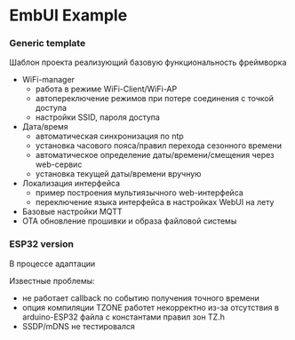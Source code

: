 # EmbUI Example

### Generic template

Шаблон проекта реализующий базовую функциональность фреймворка

  - WiFi-manager
    - работа в режиме WiFi-Client/WiFi-AP
    - автопереключение режимов при потере соединения с точкой доступа
    - настройки SSID, пароля доступа
  - Дата/время
    - автоматическая синхронизация по ntp
    - установка часового пояса/правил перехода сезонного времени
    - автоматическое определение даты/времени/смещения через web-сервис  
    - установка текущей даты/времени вручную  
  - Локализация интерфейса
    -  пример построения мультиязычного web-интерфейса
    -  переключение языка интерфейса в настройках WebUI на лету
  - Базовые настройки MQTT
  - OTA обновление прошивки и образа файловой системы


### ESP32 version
В процессе адаптации

Известные проблемы:
  - не работает callback по событию получения точного времени
  - опция компиляции TZONE работет некорректно из-за отсутствия в arduino-ESP32 файла с константами правил зон TZ.h
  - SSDP/mDNS не тестировался
